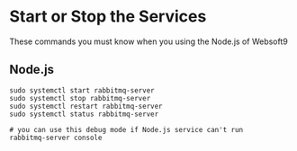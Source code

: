 # Start or Stop the Services

These commands you must know when you using the Node.js of Websoft9

## Node.js

```shell
sudo systemctl start rabbitmq-server
sudo systemctl stop rabbitmq-server
sudo systemctl restart rabbitmq-server
sudo systemctl status rabbitmq-server

# you can use this debug mode if Node.js service can't run
rabbitmq-server console
```